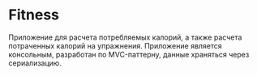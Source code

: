 # Fitness

Приложение для расчета потребляемых калорий, а также расчета потраченных калорий на упражнения. 
Приложение является консольным, разработан по MVC-паттерну, данные храняться через сериализацию.
